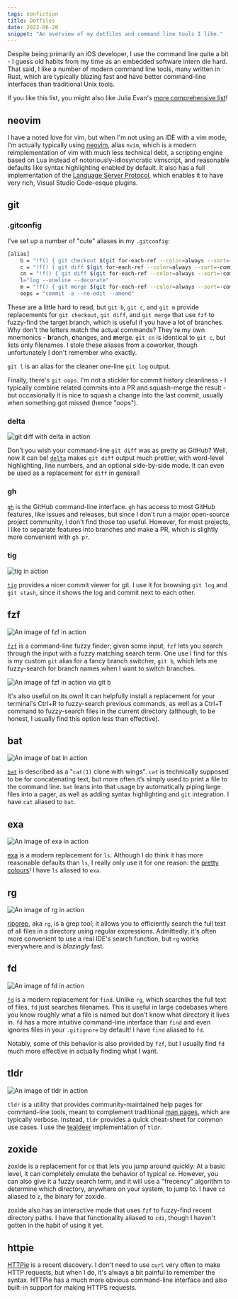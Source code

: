 ```yaml
---
tags: nonfiction
title: Dotfiles
date: 2022-06-20
snippet: "An overview of my dotfiles and command line tools I like."
---
```


Despite being primarily an iOS developer, I use the command line quite a bit - I guess old habits from my time as an embedded software intern die hard. That said, I like a number of modern command line tools, many written in Rust, which are typically blazing fast and have better command-line interfaces than traditional Unix tools.

If you like this list, you might also like Julia Evan's [more comprehensive list](https://jvns.ca/blog/2022/04/12/a-list-of-new-ish--command-line-tools/)!

## neovim

I have a noted love for vim, but when I'm not using an IDE with a vim mode, I'm actually typically using [neovim](https://neovim.io), alias `nvim`, which is a modern reimplementation of vim with much less technical debt, a scripting engine based on Lua instead of notoriously-idiosyncratic vimscript, and reasonable defaults like syntax highlighting enabled by default. It also has a full implementation of the [Language Server Protocol](https://microsoft.github.io/language-server-protocol/), which enables it to have very rich, Visual Studio Code-esque plugins.

## git

### .gitconfig

I've set up a number of "cute" aliases in my `.gitconfig`:

```bash
[alias]
    b = "!f() { git checkout $(git for-each-ref --color=always --sort=-committerdate refs/heads/ --format='%(color:bold)%(HEAD)%(color:reset) %(color:blue)%(refname:short)%(color:reset) (%(color:green)%(committerdate:relative)%(color:reset)) %(contents:subject)' | fzf --ansi --preview=\"echo {} | cut -c 3- | cut -d ' ' -f1 | xargs git log --color=always\" | cut -c 3- | cut -d ' ' -f 1);  }; f"
    c = "!f() { git diff $(git for-each-ref --color=always --sort=-committerdate refs/heads/ --format='%(color:bold)%(HEAD)%(color:reset) %(color:blue)%(refname:short)%(color:reset) (%(color:green)%(committerdate:relative)%(color:reset)) %(contents:subject)' | fzf --ansi --preview=\"echo {} | cut -c 3- | cut -d ' ' -f1 | xargs git log --color=always\" | cut -c 3- | cut -d ' ' -f 1) HEAD;  }; f"
    cn = "!f() { git diff $(git for-each-ref --color=always --sort=-committerdate refs/heads/ --format='%(color:bold)%(HEAD)%(color:reset) %(color:blue)%(refname:short)%(color:reset) (%(color:green)%(committerdate:relative)%(color:reset)) %(contents:subject)' | fzf --ansi --preview=\"echo {} | cut -c 3- | cut -d ' ' -f1 | xargs git log --color=always\" | cut -c 3- | cut -d ' ' -f 1) HEAD --name-only;  }; f"
    l="log --oneline --decorate"
    m = "!f() { git merge $(git for-each-ref --color=always --sort=-committerdate refs/heads/ --format='%(color:bold)%(HEAD)%(color:reset) %(color:blue)%(refname:short)%(color:reset) (%(color:green)%(committerdate:relative)%(color:reset)) %(contents:subject)' | fzf --ansi --preview=\"echo {} | cut -c 3- | cut -d ' ' -f1 | xargs git log --color=always\" | cut -c 3- | cut -d ' ' -f 1);  }; f"
    oops = "commit -a --no-edit --amend"
```

These are a little hard to read, but `git b`, `git c`, and `git m` provide replacements for `git checkout`, `git diff`, and `git merge` that use `fzf` to fuzzy-find the target branch, which is useful if you have a lot of branches. Why don't the letters match the actual commands? They're my own mnemonics - **b**ranch, **c**hanges, and **m**erge. `git cn` is identical to `git c`, but lists only filenames. I stole these aliases from a coworker, though unfortunately I don't remember who exactly.

`git l` is an alias for the cleaner one-line `git log` output.

Finally, there's `git oops`. I'm not a stickler for commit history cleanliness - I typically combine related commits into a PR and squash-merge the result - but occasionally it is nice to squash a change into the last commit, usually when something got missed (hence "oops").

### delta

![git diff with delta in action](/images/technical/delta.png)

Don't you wish your command-line `git diff` was as pretty as GitHub? Well, now it can be! [`delta`](https://github.com/dandavison/delta) makes `git diff` output much prettier, with word-level highlighting, line numbers, and an optional side-by-side mode. It can even be used as a replacement for `diff` in general!

### gh

[`gh`](https://cli.github.com) is the GitHub command-line interface. `gh` has access to most GitHub features, like issues and releases, but since I don't run a major open-source project community, I don't find those too useful. However, for most projects, I like to separate features into branches and make a PR, which is slightly more convenient with `gh pr`.

### tig

![tig in action](/images/technical/tig.png)

[`tig`](https://jonas.github.io/tig/) provides a nicer commit viewer for git. I use it for browsing `git log` and `git stash`, since it shows the log and commit next to each other.

## fzf

![An image of fzf in action](/images/technical/fzf-ctrlr.png)

[`fzf`](https://github.com/junegunn/fzf) is a command-line fuzzy finder; given some input, `fzf` lets you search through the input with a fuzzy matching search term. One use I find for this is my custom `git` alias for a fancy branch switcher, `git b`, which lets me fuzzy-search for branch names when I want to switch branches.

![An image of fzf in action via git b](/images/technical/fzf.png)

It's also useful on its own! It can helpfully install a replacement for your terminal's Ctrl+R to fuzzy-search previous commands, as well as a Ctrl+T command to fuzzy-search files in the current directory (although, to be honest, I usually find this option less than effective).

## bat

![An image of bat in action][image-1]

[`bat`][1] is described as a "`cat(1)` clone with wings". `cat` is technically supposed to be for concatenating text, but more often it’s simply used to print a file to the command line. `bat` leans into that usage by automatically piping large files into a pager, as well as adding syntax highlighting and `git` integration. I have `cat` aliased to `bat`.

## exa

![An image of exa in action][image-2]

[exa][2] is a modern replacement for `ls`. Although I do think it has more reasonable defaults than `ls`, I really only use it for one reason: the [pretty colours][3]! I have `ls` aliased to `exa`.

## rg

![An image of rg in action][image-3]

[ripgrep](https://github.com/BurntSushi/ripgrep), aka `rg`, is a grep tool; it allows you to efficiently search the full text of all files in a directory using regular expressions. Admittedly, it's often more convenient to use a real IDE's search function, but `rg` works everywhere and is _blazingly_ fast.

## fd

![An image of fd in action][image-4]

[`fd`](https://github.com/sharkdp/fd) is a modern replacement for `find`. Unlike `rg`, which searches the full text of files, `fd` just searches filenames. This is useful in large codebases where you know roughly what a file is named but don't know what directory it lives in. `fd` has a more intuitive command-line interface than `find` and even ignores files in your `.gitignore` by default! I have `find` aliased to `fd`.

Notably, some of this behavior is also provided by `fzf`, but I usually find `fd` much more effective in actually finding what I want.

## tldr

![An image of tldr in action](/images/technical/tldr.png)

`tldr` is a utility that provides community-maintained help pages for command-line tools, meant to complement traditional [man pages](https://en.wikipedia.org/wiki/Man_page), which are typically verbose. Instead, `tldr` provides a quick cheat-sheet for common use cases. I use the [tealdeer](https://github.com/dbrgn/tealdeer) implementation of `tldr`.

## zoxide

zoxide is a replacement for `cd` that lets you jump around quickly. At a basic level, it can completely emulate the behavior of typical `cd`. However, you can also give it a fuzzy search term, and it will use a "frecency" algorithm to determine which directory, anywhere on your system, to jump to. I have `cd` aliased to `z`, the binary for zoxide.

zoxide also has an interactive mode that uses `fzf` to fuzzy-find recent directory paths. I have that functionality aliased to `cdi`, though I haven't gotten in the habit of using it yet.

## httpie

[HTTPie](https://httpie.io/cli) is a recent discovery. I don't need to use `curl` very often to make HTTP requests, but when I do, it's always a bit painful to remember the syntax. HTTPie has a much more obvious command-line interface and also built-in support for making HTTPS requests.

[1]: https://github.com/sharkdp/bat
[2]: https://the.exa.website
[3]: https://the.exa.website/features/colours

[image-1]: /images/technical/bat.png
[image-2]: /images/technical/exa.png
[image-3]: /images/technical/rg.png
[image-4]: /images/technical/fd.png

